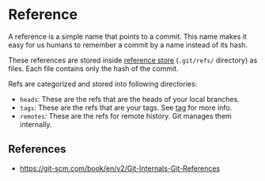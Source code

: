 # Reference

A reference is a simple name that points to a commit. This name makes it easy for us humans to remember a commit by a name instead of its hash.

These references are stored inside [reference store](git/concepts/ref-store) (`.git/refs/` directory) as files. Each file contains only the hash of the commit.

Refs are categorized and stored into following directories:

- `heads`: These are the refs that are the heads of your local branches.
- `tags`: These are the refs that are your tags. See [tag](tag.md) for more info.
- `remotes`: These are the refs for remote history. Git manages them internally.

## References

- https://git-scm.com/book/en/v2/Git-Internals-Git-References
